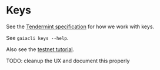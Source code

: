# Keys

See the [Tendermint specification](https://github.com/ColorPlatform/prism/blob/master/docs/spec/blockchain/encoding.md#public-key-cryptography) for how we work with keys.

See `gaiacli keys --help`.

Also see the [testnet
tutorial](https://github.com/RNSSolution/color-sdk/tree/develop/cmd/gaia/testnets).

TODO: cleanup the UX and document this properly
